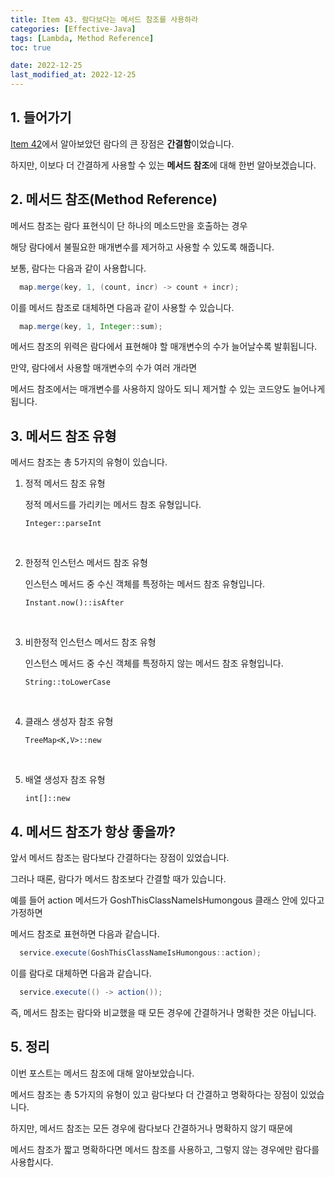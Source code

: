 ```yaml
---
title: Item 43. 람다보다는 메서드 참조를 사용하라
categories: [Effective-Java]
tags: [Lambda, Method Reference]
toc: true

date: 2022-12-25
last_modified_at: 2022-12-25
---
```


## 1. 들어가기

[Item 42](../item42)에서 알아보았던 람다의 큰 장점은 **간결함**이었습니다.

하지만, 이보다 더 간결하게 사용할 수 있는 **메서드 참조**에 대해 한번 알아보겠습니다.

## 2. 메서드 참조(Method Reference)

메서드 참조는 람다 표현식이 단 하나의 메소드만을 호출하는 경우

해당 람다에서 불필요한 매개변수를 제거하고 사용할 수 있도록 해줍니다.

보통, 람다는 다음과 같이 사용합니다.

```java
  map.merge(key, 1, (count, incr) -> count + incr);
```

이를 메서드 참조로 대체하면 다음과 같이 사용할 수 있습니다.

```java
  map.merge(key, 1, Integer::sum);
```

메서드 참조의 위력은 람다에서 표현해야 할 매개변수의 수가 늘어날수록 발휘됩니다.

만약, 람다에서 사용할 매개변수의 수가 여러 개라면

메서드 참조에서는 매개변수를 사용하지 않아도 되니 제거할 수 있는 코드양도 늘어나게 됩니다.

## 3. 메서드 참조 유형

메서드 참조는 총 5가지의 유형이 있습니다.

1. 정적 메서드 참조 유형

   정적 메서드를 가리키는 메서드 참조 유형입니다.

   `Integer::parseInt`

   <br>

2. 한정적 인스턴스 메서드 참조 유형

   인스턴스 메서드 중 수신 객체를 특정하는 메서드 참조 유형입니다.

   `Instant.now()::isAfter`

   <br>

3. 비한정적 인스턴스 메서드 참조 유형

   인스턴스 메서드 중 수신 객체를 특정하지 않는 메서드 참조 유형입니다.

   `String::toLowerCase`

   <br>

4. 클래스 생성자 참조 유형

   `TreeMap<K,V>::new`

   <br>

5. 배열 생성자 참조 유형

   `int[]::new`

## 4. 메서드 참조가 항상 좋을까?

앞서 메서드 참조는 람다보다 간결하다는 장점이 있었습니다.

그러나 때론, 람다가 메서드 참조보다 간결할 때가 있습니다.

예를 들어 action 메서드가 GoshThisClassNameIsHumongous 클래스 안에 있다고 가정하면

메서드 참조로 표현하면 다음과 같습니다.

```java
  service.execute(GoshThisClassNameIsHumongous::action);
```

이를 람다로 대체하면 다음과 같습니다.

```java
  service.execute(() -> action());
```

즉, 메서드 참조는 람다와 비교했을 때 모든 경우에 간결하거나 명확한 것은 아닙니다.

## 5. 정리

이번 포스트는 메서드 참조에 대해 알아보았습니다.

메서드 참조는 총 5가지의 유형이 있고 람다보다 더 간결하고 명확하다는 장점이 있었습니다.

하지만, 메서드 참조는 모든 경우에 람다보다 간결하거나 명확하지 않기 때문에 

메서드 참조가 짧고 명확하다면 메서드 참조를 사용하고, 그렇지 않는 경우에만 람다를 사용합시다. 